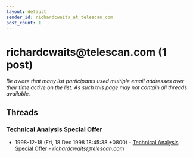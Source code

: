 ```yaml
---
layout: default
sender_id: richardcwaits_at_telescan_com
post_count: 1
---
```


# richardcwaits<span>@</span>telescan.com (1 post)

_Be aware that many list participants used multiple email addresses over their time active on the list. As such this page may not contain all threads available._

## Threads

### Technical Analysis Special Offer
+ 1998-12-18 (Fri, 18 Dec 1998 18:45:38 +0800) - [Technical Analysis Special Offer](/archive/1998/12/385daa397e747508a3af6cd245a8767eb9bfd12a585569779eadb153637c5cd5) - _richardcwaits@telescan.com_

